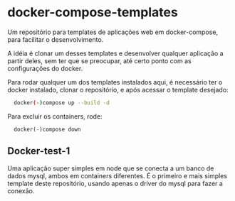 # docker-compose-templates
Um repositório para templates de aplicações web em docker-compose, para facilitar o desenvolvimento.

A idéia é clonar um desses templates e desenvolver qualquer aplicação a partir deles, sem ter que se preocupar, até certo ponto com as configurações do docker.

Para rodar qualquer um dos templates instalados aqui, é necessário ter o docker instalado, clonar o repositório, e após acessar o template desejado:

```bash
  docker(-)compose up --build -d
```

Para excluir os containers, rode:

```
  docker(-)compose down
```


## Docker-test-1

Uma aplicação super simples em node que se conecta a um banco de dados mysql, ambos em containers diferentes.
É o primeiro e mais simples template deste repositório, usando apenas o driver do mysql para fazer a conexão.

